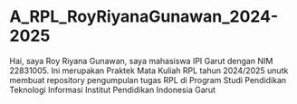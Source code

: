 # A_RPL_RoyRiyanaGunawan_2024-2025
Hai, saya Roy Riyana Gunawan, saya mahasiswa IPI Garut dengan NIM 22831005.
Ini merupakan Praktek Mata Kuliah RPL tahun 2024/2025 unutk membuat repository pengumpulan tugas RPL di Program Studi Pendidikan Teknologi Informasi Institut Pendidikan Indonesia Garut
